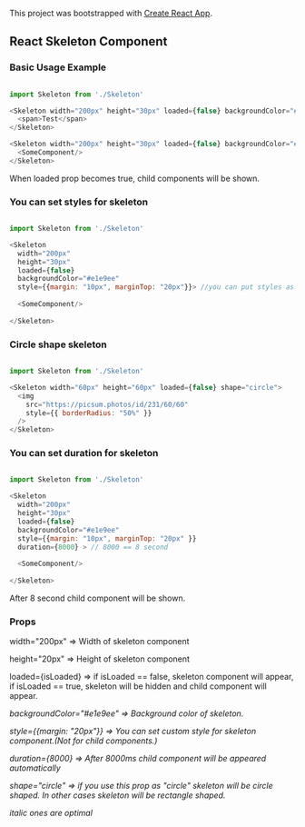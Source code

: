 This project was bootstrapped with [Create React App](https://github.com/facebook/create-react-app).

## React Skeleton Component

### Basic Usage Example

```javascript

import Skeleton from './Skeleton'

<Skeleton width="200px" height="30px" loaded={false} backgroundColor="#e1e9ee">
  <span>Test</span>
</Skeleton>

<Skeleton width="200px" height="30px" loaded={false} backgroundColor="#e1e9ee">
  <SomeComponent/>
</Skeleton>

```
When loaded prop becomes true, child components will be shown.


### You can set styles for skeleton

```javascript

import Skeleton from './Skeleton'

<Skeleton 
  width="200px"
  height="30px"
  loaded={false} 
  backgroundColor="#e1e9ee" 
  style={{margin: "10px", marginTop: "20px"}}> //you can put styles as 'style' prop
  
  <SomeComponent/>
  
</Skeleton>

```

### Circle shape skeleton

```javascript

import Skeleton from './Skeleton'

<Skeleton width="60px" height="60px" loaded={false} shape="circle">
  <img
    src="https://picsum.photos/id/231/60/60"
    style={{ borderRadius: "50%" }}
  />
</Skeleton>

```

### You can set duration for skeleton

```javascript

import Skeleton from './Skeleton'

<Skeleton 
  width="200px"
  height="30px"
  loaded={false} 
  backgroundColor="#e1e9ee" 
  style={{margin: "10px", marginTop: "20px" }}
  duration={8000} > // 8000 == 8 second
  
  <SomeComponent/>
  
</Skeleton>

```

After 8 second child component will be shown.

### Props
width="200px"  =>  Width of skeleton component

height="20px"  =>  Height of skeleton component

loaded={isLoaded}  =>  if isLoaded == false, skeleton component will appear, if isLoaded == true, skeleton will be hidden and child component will appear.

*backgroundColor="#e1e9ee"  =>  Background color of skeleton.*

*style={{margin: "20px"}}   =>  You can set custom style for skeleton component.(Not for child components.)*

*duration={8000}   =>  After 8000ms child component will be appeared automatically*

*shape="circle"   => if you use this prop as "circle" skeleton will be circle shaped. In other cases skeleton will be rectangle shaped.*

*italic ones are optimal*
